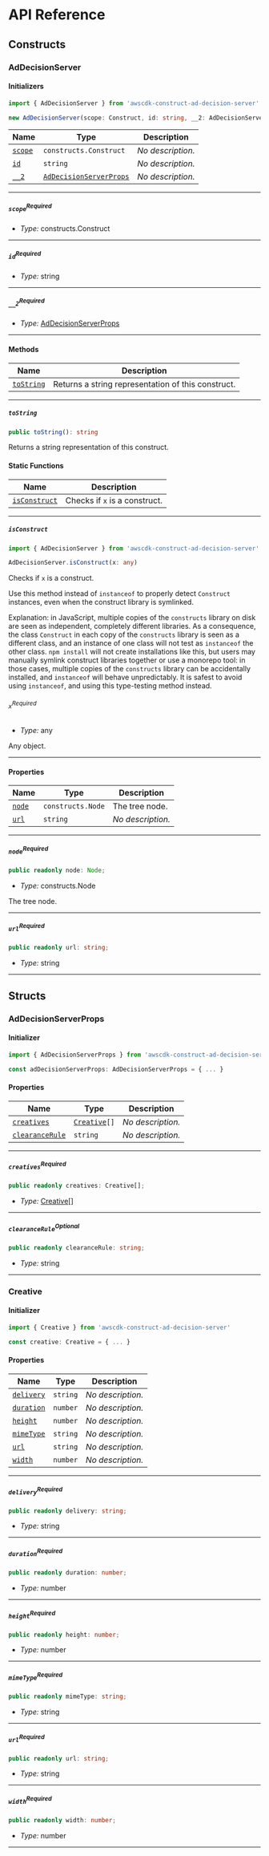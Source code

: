 # API Reference <a name="API Reference" id="api-reference"></a>

## Constructs <a name="Constructs" id="Constructs"></a>

### AdDecisionServer <a name="AdDecisionServer" id="awscdk-construct-ad-decision-server.AdDecisionServer"></a>

#### Initializers <a name="Initializers" id="awscdk-construct-ad-decision-server.AdDecisionServer.Initializer"></a>

```typescript
import { AdDecisionServer } from 'awscdk-construct-ad-decision-server'

new AdDecisionServer(scope: Construct, id: string, __2: AdDecisionServerProps)
```

| **Name** | **Type** | **Description** |
| --- | --- | --- |
| <code><a href="#awscdk-construct-ad-decision-server.AdDecisionServer.Initializer.parameter.scope">scope</a></code> | <code>constructs.Construct</code> | *No description.* |
| <code><a href="#awscdk-construct-ad-decision-server.AdDecisionServer.Initializer.parameter.id">id</a></code> | <code>string</code> | *No description.* |
| <code><a href="#awscdk-construct-ad-decision-server.AdDecisionServer.Initializer.parameter.__2">__2</a></code> | <code><a href="#awscdk-construct-ad-decision-server.AdDecisionServerProps">AdDecisionServerProps</a></code> | *No description.* |

---

##### `scope`<sup>Required</sup> <a name="scope" id="awscdk-construct-ad-decision-server.AdDecisionServer.Initializer.parameter.scope"></a>

- *Type:* constructs.Construct

---

##### `id`<sup>Required</sup> <a name="id" id="awscdk-construct-ad-decision-server.AdDecisionServer.Initializer.parameter.id"></a>

- *Type:* string

---

##### `__2`<sup>Required</sup> <a name="__2" id="awscdk-construct-ad-decision-server.AdDecisionServer.Initializer.parameter.__2"></a>

- *Type:* <a href="#awscdk-construct-ad-decision-server.AdDecisionServerProps">AdDecisionServerProps</a>

---

#### Methods <a name="Methods" id="Methods"></a>

| **Name** | **Description** |
| --- | --- |
| <code><a href="#awscdk-construct-ad-decision-server.AdDecisionServer.toString">toString</a></code> | Returns a string representation of this construct. |

---

##### `toString` <a name="toString" id="awscdk-construct-ad-decision-server.AdDecisionServer.toString"></a>

```typescript
public toString(): string
```

Returns a string representation of this construct.

#### Static Functions <a name="Static Functions" id="Static Functions"></a>

| **Name** | **Description** |
| --- | --- |
| <code><a href="#awscdk-construct-ad-decision-server.AdDecisionServer.isConstruct">isConstruct</a></code> | Checks if `x` is a construct. |

---

##### `isConstruct` <a name="isConstruct" id="awscdk-construct-ad-decision-server.AdDecisionServer.isConstruct"></a>

```typescript
import { AdDecisionServer } from 'awscdk-construct-ad-decision-server'

AdDecisionServer.isConstruct(x: any)
```

Checks if `x` is a construct.

Use this method instead of `instanceof` to properly detect `Construct`
instances, even when the construct library is symlinked.

Explanation: in JavaScript, multiple copies of the `constructs` library on
disk are seen as independent, completely different libraries. As a
consequence, the class `Construct` in each copy of the `constructs` library
is seen as a different class, and an instance of one class will not test as
`instanceof` the other class. `npm install` will not create installations
like this, but users may manually symlink construct libraries together or
use a monorepo tool: in those cases, multiple copies of the `constructs`
library can be accidentally installed, and `instanceof` will behave
unpredictably. It is safest to avoid using `instanceof`, and using
this type-testing method instead.

###### `x`<sup>Required</sup> <a name="x" id="awscdk-construct-ad-decision-server.AdDecisionServer.isConstruct.parameter.x"></a>

- *Type:* any

Any object.

---

#### Properties <a name="Properties" id="Properties"></a>

| **Name** | **Type** | **Description** |
| --- | --- | --- |
| <code><a href="#awscdk-construct-ad-decision-server.AdDecisionServer.property.node">node</a></code> | <code>constructs.Node</code> | The tree node. |
| <code><a href="#awscdk-construct-ad-decision-server.AdDecisionServer.property.url">url</a></code> | <code>string</code> | *No description.* |

---

##### `node`<sup>Required</sup> <a name="node" id="awscdk-construct-ad-decision-server.AdDecisionServer.property.node"></a>

```typescript
public readonly node: Node;
```

- *Type:* constructs.Node

The tree node.

---

##### `url`<sup>Required</sup> <a name="url" id="awscdk-construct-ad-decision-server.AdDecisionServer.property.url"></a>

```typescript
public readonly url: string;
```

- *Type:* string

---


## Structs <a name="Structs" id="Structs"></a>

### AdDecisionServerProps <a name="AdDecisionServerProps" id="awscdk-construct-ad-decision-server.AdDecisionServerProps"></a>

#### Initializer <a name="Initializer" id="awscdk-construct-ad-decision-server.AdDecisionServerProps.Initializer"></a>

```typescript
import { AdDecisionServerProps } from 'awscdk-construct-ad-decision-server'

const adDecisionServerProps: AdDecisionServerProps = { ... }
```

#### Properties <a name="Properties" id="Properties"></a>

| **Name** | **Type** | **Description** |
| --- | --- | --- |
| <code><a href="#awscdk-construct-ad-decision-server.AdDecisionServerProps.property.creatives">creatives</a></code> | <code><a href="#awscdk-construct-ad-decision-server.Creative">Creative</a>[]</code> | *No description.* |
| <code><a href="#awscdk-construct-ad-decision-server.AdDecisionServerProps.property.clearanceRule">clearanceRule</a></code> | <code>string</code> | *No description.* |

---

##### `creatives`<sup>Required</sup> <a name="creatives" id="awscdk-construct-ad-decision-server.AdDecisionServerProps.property.creatives"></a>

```typescript
public readonly creatives: Creative[];
```

- *Type:* <a href="#awscdk-construct-ad-decision-server.Creative">Creative</a>[]

---

##### `clearanceRule`<sup>Optional</sup> <a name="clearanceRule" id="awscdk-construct-ad-decision-server.AdDecisionServerProps.property.clearanceRule"></a>

```typescript
public readonly clearanceRule: string;
```

- *Type:* string

---

### Creative <a name="Creative" id="awscdk-construct-ad-decision-server.Creative"></a>

#### Initializer <a name="Initializer" id="awscdk-construct-ad-decision-server.Creative.Initializer"></a>

```typescript
import { Creative } from 'awscdk-construct-ad-decision-server'

const creative: Creative = { ... }
```

#### Properties <a name="Properties" id="Properties"></a>

| **Name** | **Type** | **Description** |
| --- | --- | --- |
| <code><a href="#awscdk-construct-ad-decision-server.Creative.property.delivery">delivery</a></code> | <code>string</code> | *No description.* |
| <code><a href="#awscdk-construct-ad-decision-server.Creative.property.duration">duration</a></code> | <code>number</code> | *No description.* |
| <code><a href="#awscdk-construct-ad-decision-server.Creative.property.height">height</a></code> | <code>number</code> | *No description.* |
| <code><a href="#awscdk-construct-ad-decision-server.Creative.property.mimeType">mimeType</a></code> | <code>string</code> | *No description.* |
| <code><a href="#awscdk-construct-ad-decision-server.Creative.property.url">url</a></code> | <code>string</code> | *No description.* |
| <code><a href="#awscdk-construct-ad-decision-server.Creative.property.width">width</a></code> | <code>number</code> | *No description.* |

---

##### `delivery`<sup>Required</sup> <a name="delivery" id="awscdk-construct-ad-decision-server.Creative.property.delivery"></a>

```typescript
public readonly delivery: string;
```

- *Type:* string

---

##### `duration`<sup>Required</sup> <a name="duration" id="awscdk-construct-ad-decision-server.Creative.property.duration"></a>

```typescript
public readonly duration: number;
```

- *Type:* number

---

##### `height`<sup>Required</sup> <a name="height" id="awscdk-construct-ad-decision-server.Creative.property.height"></a>

```typescript
public readonly height: number;
```

- *Type:* number

---

##### `mimeType`<sup>Required</sup> <a name="mimeType" id="awscdk-construct-ad-decision-server.Creative.property.mimeType"></a>

```typescript
public readonly mimeType: string;
```

- *Type:* string

---

##### `url`<sup>Required</sup> <a name="url" id="awscdk-construct-ad-decision-server.Creative.property.url"></a>

```typescript
public readonly url: string;
```

- *Type:* string

---

##### `width`<sup>Required</sup> <a name="width" id="awscdk-construct-ad-decision-server.Creative.property.width"></a>

```typescript
public readonly width: number;
```

- *Type:* number

---



